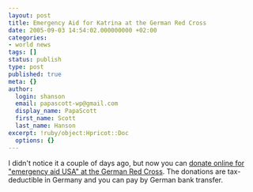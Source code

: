 ```yaml
---
layout: post
title: Emergency Aid for Katrina at the German Red Cross
date: 2005-09-03 14:54:02.000000000 +02:00
categories:
- world news
tags: []
status: publish
type: post
published: true
meta: {}
author:
  login: shanson
  email: papascott-wp@gmail.com
  display_name: PapaScott
  first_name: Scott
  last_name: Hanson
excerpt: !ruby/object:Hpricot::Doc
  options: {}
---
```

<p>I didn't notice it a couple of days ago, but now you can <a href="http://drk.de/spenden/index.html" title="Spende an das Deutsche Rote Kreuz">donate online for "emergency aid USA" at the German Red Cross</a>. The donations are tax-deductible in Germany and you can pay by German bank transfer.</p>
